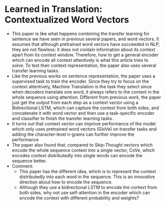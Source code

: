 # Learned in Translation: Contextualized Word Vectors

* This paper is like what happens combining the transfer learning for sentence we have seen in previous several papers, and word vectors. It assumes that although pretrained word vectors have succeeded in NLP, they are not flawless: it does not contain information about its context apart from its context window. Therefore, how to get a general encoder which can encode all context attentively is what this article tries to solve. To test their context representation, the paper also uses several transfer learning tasks.
* Like the previous works on sentence representation, the paper uses a supervised task to train the encoder. Since they try to focus on the context attentively, Machine Translation is the task they select since when decoders translate one word, it always refers to the context in the whole sequence using attention. Different from previous work, the paper just get the output from each step as a context vector using a Bidirectional LSTM, which can capture the context from both sides, and concatenate it with word vector and then use a task-specific encoder and classifier to finish the transfer learning tasks. 
* It turns out that context vector can improve performance of the model which only uses pretrained word vectors (GloVe) on transfer tasks  and adding the character-level n-grams can further improve the performance
* The paper also found that, compared to Skip-Thought vectors which encode the whole sequence context into a single vector, CoVe, which encodes context distributedly into single words can encode the sequence better.
* Comment: 
  * This paper has the different idea, which is to represent the context distributedly into each word in the sequence. This is an innovative direction about how to encode the sequence. 
  * Although they use a bidirectional LSTM to encode the context from both sides, why not use self-attention in the encoder which can encode the context with different probability and weights? 

